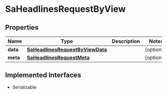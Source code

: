 

# SaHeadlinesRequestByView


## Properties

Name | Type | Description | Notes
------------ | ------------- | ------------- | -------------
**data** | [**SaHeadlinesRequestByViewData**](SaHeadlinesRequestByViewData.md) |  |  [optional]
**meta** | [**SaHeadlinesRequestMeta**](SaHeadlinesRequestMeta.md) |  |  [optional]


## Implemented Interfaces

* Serializable


